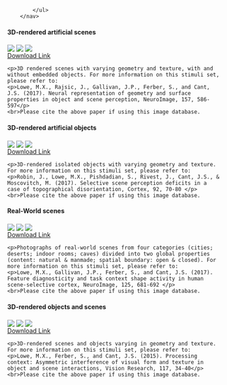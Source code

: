 <html> 
	<head>
	<title>Matthew X. Lowe</title>
	</head>
	<body>
		<nav>
    		<ul>
        		
        	 
        		
    		</ul>
		</nav> 
<h4>3D-rendered artificial scenes</h4>
<img align="center" src="https://ars.els-cdn.com/content/image/1-s2.0-S1053811917X00116-cov150h.gif">
<img align="center" src="https://ars.els-cdn.com/content/image/1-s2.0-S1053811917X00116-cov150h.gif">
<img align="center" src="https://ars.els-cdn.com/content/image/1-s2.0-S1053811917X00116-cov150h.gif">
	<br><a href="https://drive.google.com/drive/folders/1j7Aqlxwqftz32LV3j50KZqqxMXq7_2uK?usp=sharing">Download Link</a>

	<p>3D rendered scenes with varying geometry and texture, with and without embedded objects. For more information on this stimuli set, please refer to:
	<p>Lowe, M.X., Rajsic, J., Gallivan, J.P., Ferber, S., and Cant, J.S. (2017). Neural representation of geometry and surface properties in object and scene perception, NeuroImage, 157, 586-597</p>
	<br>Please cite the above paper if using this image database.

	
<h4>3D-rendered artificial objects</h4>
<img align="center" src="https://ars.els-cdn.com/content/image/1-s2.0-S1053811917X00116-cov150h.gif">
<img align="center" src="https://ars.els-cdn.com/content/image/1-s2.0-S1053811917X00116-cov150h.gif">
<img align="center" src="https://ars.els-cdn.com/content/image/1-s2.0-S1053811917X00116-cov150h.gif">
<br><a href="https://drive.google.com/drive/folders/1a0ca53hTC3d1nXeJ8la7cqe4PxL_1hHq?usp=sharing">Download Link</a></p>

	<p>3D-rendered isolated objects with varying geometry and texture. For more information on this stimuli set, please refer to:
	<p>Robin, J., Lowe, M.X., Pishdadian, S., Rivest, J., Cant, J.S., & Moscovitch, M. (2017). Selective scene perception deficits in a case of topographical disorientation, Cortex, 92, 70-80 </p>
	<br>Please cite the above paper if using this image database.

	
<h4>Real-World scenes</h4>
<img align="center" src="https://ars.els-cdn.com/content/image/1-s2.0-S1053811917X00116-cov150h.gif">
<img align="center" src="https://ars.els-cdn.com/content/image/1-s2.0-S1053811917X00116-cov150h.gif">
<img align="center" src="https://ars.els-cdn.com/content/image/1-s2.0-S1053811917X00116-cov150h.gif">
<br><a href="https://drive.google.com/drive/folders/0B0k7R9wesPi2eUlTMEJZTXBwV1k?usp=sharing">Download Link</a></p>

	<p>Photographs of real-world scenes from four categories (cities; deserts; indoor rooms; caves) divided into two global properties (content: natural & manmade; spatial boundary: open & closed). For more information on this stimuli set, please refer to:
	<p>Lowe, M.X., Gallivan, J.P., Ferber, S., and Cant, J.S. (2017). Feature diagnosticity and task context shape activity in human scene-selective cortex, NeuroImage, 125, 681-692 </p>
	<br>Please cite the above paper if using this image database.

	
<h4>3D-rendered objects and scenes</h4>
<img align="center" src="https://ars.els-cdn.com/content/image/1-s2.0-S1053811917X00116-cov150h.gif">
<img align="center" src="https://ars.els-cdn.com/content/image/1-s2.0-S1053811917X00116-cov150h.gif">
<img align="center" src="https://ars.els-cdn.com/content/image/1-s2.0-S1053811917X00116-cov150h.gif">
<br><a href="https://drive.google.com/drive/folders/0B0k7R9wesPi2djEyV2Z5QWhwaFE?usp=sharing">Download Link</a></p>

	<p>3D-rendered scenes and objects varying in geometry and texture. For more information on this stimuli set, please refer to:
	<p>Lowe, M.X., Ferber, S., and Cant, J.S. (2015). Processing context: Asymmetric interference of visual form and texture in object and scene interactions, Vision Research, 117, 34-40</p>
	<br>Please cite the above paper if using this image database.



  
